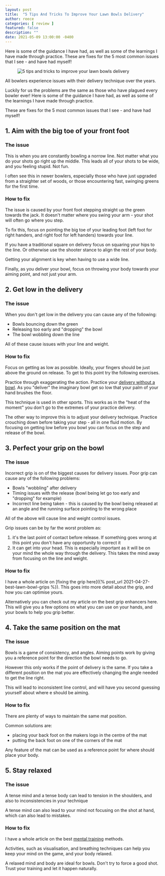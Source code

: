 ```yaml
---
layout: post
title:  "5 Tips And Tricks To Improve Your Lawn Bowls Delivery"
author: reece
categories: [ review ]
featured: false
description: ""
date: 2021-05-09 13:00:00 -0400
---
```

    

<!-- wp:paragraph -->
<p xmlns="http://www.w3.org/1999/xhtml">Here is some of the guidance I have had, as well as some of the learnings I have made through practice. These are fixes for the 5 most common issues that I see - and have had myself!</p>
<!-- /wp:paragraph -->

<!-- wp:image {"id":137,"sizeSlug":"full","linkDestination":"none"} -->
<figure class="wp-block-image size-full"><img src="/img/posts/5-tips-and-tricks-to-improve-your-lawn-bowls-delivery.jpg" alt="5 tips and tricks to improve your lawn bowls delivery" class="wp-image-137"/></figure>
<!-- /wp:image -->

<!-- wp:paragraph -->
<p>All bowlers experience issues with their delivery technique over the years.</p>
<!-- /wp:paragraph -->

<!-- wp:paragraph -->
<p>Luckily for us the problems are the same as those who have plagued every bowler ever! Here is some of the guidance I have had, as well as some of the learnings I have made through practice.</p>
<!-- /wp:paragraph -->

<!-- wp:paragraph -->
<p>These are fixes for the 5 most common issues that I see - and have had myself!</p>
<!-- /wp:paragraph -->

<!-- wp:heading -->
<h2><a href="#1-aim-with-the-big-toe-of-your-front-foot"></a>1. Aim with the big toe of your front foot</h2>
<!-- /wp:heading -->

<!-- wp:heading {"level":3} -->
<h3><a href="#the-issue"></a>The issue</h3>
<!-- /wp:heading -->

<!-- wp:paragraph -->
<p>This is when you are constantly bowling a norrow line. Not matter what you do your shots go right up the middle. This leads all of your shots to be wide, and you feeling stupid. Not fun.</p>
<!-- /wp:paragraph -->

<!-- wp:paragraph -->
<p>I often see this in newer bowlers, especially those who have just upgraded from a straighter set of woods, or those encountering fast, swinging greens for the first time.</p>
<!-- /wp:paragraph -->

<!-- wp:heading {"level":3} -->
<h3><a href="#how-to-fix"></a>How to fix</h3>
<!-- /wp:heading -->

<!-- wp:paragraph -->
<p>The issue is caused by your front foot stepping straight up the green towards the jack. It doesn't matter where you swing your arm - your shot will often go where you step.</p>
<!-- /wp:paragraph -->

<!-- wp:paragraph -->
<p>To fix this, focus on pointing the big toe of your leading foot (left foot for right handers, and right foot for left handers) towards your line.</p>
<!-- /wp:paragraph -->

<!-- wp:paragraph -->
<p>If you have a traditional square on delivery focus on squaring your hips to the line. Or otherwise use the shooter stance to align the rest of your body.</p>
<!-- /wp:paragraph -->

<!-- wp:paragraph -->
<p>Getting your alignment is key when having to use a wide line.</p>
<!-- /wp:paragraph -->

<!-- wp:paragraph -->
<p>Finally, as you deliver your bowl, focus on throwing your body towards your aiming point, and not just your arm.</p>
<!-- /wp:paragraph -->

<!-- wp:heading -->
<h2><a href="#2-get-low-in-the-delivery"></a>2. Get low in the delivery</h2>
<!-- /wp:heading -->

<!-- wp:heading {"level":3} -->
<h3><a href="#the-issue-1"></a>The issue</h3>
<!-- /wp:heading -->

<!-- wp:paragraph -->
<p>When you don't get low in the delivery you can cause any of the following:</p>
<!-- /wp:paragraph -->

<!-- wp:list -->
<ul><li>Bowls bouncing down the green</li><li>Releasing too early and "dropping" the bowl</li><li>The bowl wobbling down the line</li></ul>
<!-- /wp:list -->

<!-- wp:paragraph -->
<p>All of these cause issues with your line and weight.</p>
<!-- /wp:paragraph -->

<!-- wp:heading {"level":3} -->
<h3><a href="#how-to-fix-1"></a>How to fix</h3>
<!-- /wp:heading -->

<!-- wp:paragraph -->
<p>Focus on getting as low as possible. Ideally, your fingers should be just above the ground on release. To get to this point try the following exercises.</p>
<!-- /wp:paragraph -->

<!-- wp:paragraph -->
<p>Practice through exaggerating the action. Practice your <a href="https://www.jackhighbowls.com/help/5-fundamental-ways-to-improve-your-lawn-bowls-delivery/">delivery without a bowl</a>. As you "deliver" the imaginary bowl get so low that your palm of your hand brushes the floor.</p>
<!-- /wp:paragraph -->

<!-- wp:paragraph -->
<p>This technique is used in other sports. This works as in the "heat of the moment" you don't go to the extremes of your practice delivery.</p>
<!-- /wp:paragraph -->

<!-- wp:paragraph -->
<p>The other way to improve this is to adjust your delivery technique. Practice crouching down before taking your step - all in one fluid motion. By focusing on getting low before you bowl you can focus on the step and release of the bowl.</p>
<!-- /wp:paragraph -->

<!-- wp:heading -->
<h2><a href="#3-perfect-your-grip-on-the-bowl"></a>3. Perfect your grip on the bowl</h2>
<!-- /wp:heading -->

<!-- wp:heading {"level":3} -->
<h3><a href="#the-issue-2"></a>The issue</h3>
<!-- /wp:heading -->

<!-- wp:paragraph -->
<p>Incorrect grip is on of the biggest causes for delivery issues. Poor grip can cause any of the following problems:</p>
<!-- /wp:paragraph -->

<!-- wp:list -->
<ul><li>Bowls "wobbling" after delivery</li><li>Timing issues with the release (bowl being let go too early and "dropping" for example)</li><li>Incorrect line being taken - this is caused by the bowl being released at an angle and the running surface pointing to the wrong place</li></ul>
<!-- /wp:list -->

<!-- wp:paragraph -->
<p>All of the above will cause line and weight control issues.</p>
<!-- /wp:paragraph -->

<!-- wp:paragraph -->
<p>Grip issues can be by far the worst problem as:</p>
<!-- /wp:paragraph -->

<!-- wp:list {"ordered":true} -->
<ol><li>it's the last point of contact before release. If something goes wrong at this point you don't have any opportunity to correct it</li><li>It can get into your head. This is especially important as it will be on your mind the whole way through the delivery. This takes the mind away from focusing on the line and weight.</li></ol>
<!-- /wp:list -->

<!-- wp:heading {"level":3} -->
<h3><a href="#how-to-fix-2"></a>How to fix</h3>
<!-- /wp:heading -->

<!-- wp:paragraph -->
<p>I have a whole article on [fixing the grip here]({% post_url 2021-04-27-best-lawn-bowl-grips %}). This goes into more detail about the grip, and how you can optimise yours.</p>
<!-- /wp:paragraph -->

<!-- wp:paragraph -->
<p>Alternatively you can check out my article on the best grip enhancers here. This will give you a few options on what you can use on your hands, and your bowls to help you grip better.</p>
<!-- /wp:paragraph -->

<!-- wp:heading -->
<h2><a href="#4-take-the-same-position-on-the-mat"></a>4. Take the same position on the mat</h2>
<!-- /wp:heading -->

<!-- wp:heading {"level":3} -->
<h3><a href="#the-issue-3"></a>The issue</h3>
<!-- /wp:heading -->

<!-- wp:paragraph -->
<p>Bowls is a game of consistency, and angles. Aiming points work by giving you a reference point for the direction the bowl needs to go.</p>
<!-- /wp:paragraph -->

<!-- wp:paragraph -->
<p>However this only works if the point of delivery is the same. If you take a different position on the mat you are effectively changing the angle needed to get the line right.</p>
<!-- /wp:paragraph -->

<!-- wp:paragraph -->
<p>This will lead to inconsistent line control, and will have you second guessing yourself about where e should be aiming.</p>
<!-- /wp:paragraph -->

<!-- wp:heading {"level":3} -->
<h3><a href="#how-to-fix-3"></a>How to fix</h3>
<!-- /wp:heading -->

<!-- wp:paragraph -->
<p>There are plenty of ways to maintain the same mat position.</p>
<!-- /wp:paragraph -->

<!-- wp:paragraph -->
<p>Common solutions are:</p>
<!-- /wp:paragraph -->

<!-- wp:list -->
<ul><li>placing your back foot on the makers logo in the centre of the mat</li><li>putting the back foot on one of the corners of the mat</li></ul>
<!-- /wp:list -->

<!-- wp:paragraph -->
<p>Any feature of the mat can be used as a reference point for where should place your body.</p>
<!-- /wp:paragraph -->

<!-- wp:heading -->
<h2><a href="#5-stay-relaxed"></a>5. Stay relaxed</h2>
<!-- /wp:heading -->

<!-- wp:heading {"level":3} -->
<h3><a href="#the-issue-4"></a>The issue</h3>
<!-- /wp:heading -->

<!-- wp:paragraph -->
<p>A tense mind and a tense body can lead to tension in the shoulders, and also to inconsistencies in your technique</p>
<!-- /wp:paragraph -->

<!-- wp:paragraph -->
<p>A tense mind can also lead to your mind not focusing on the shot at hand, which can also lead to mistakes.</p>
<!-- /wp:paragraph -->

<!-- wp:heading {"level":3} -->
<h3><a href="#how-to-fix-4"></a>How to fix</h3>
<!-- /wp:heading -->

<!-- wp:paragraph -->
<p>I have a whole article on the best <a href="https://www.jackhighbowls.com/help/guide-to-mental-training-in-lawn-bowls/">mental training</a> methods.</p>
<!-- /wp:paragraph -->

<!-- wp:paragraph -->
<p>Activities, such as visualisation, and breathing techniques can help you keep your mind on the game, and your body relaxed.</p>
<!-- /wp:paragraph -->

<!-- wp:paragraph -->
<p>A relaxed mind and body are ideal for bowls. Don't try to force a good shot. Trust your training and let it happen naturally.</p>
<!-- /wp:paragraph -->
    
